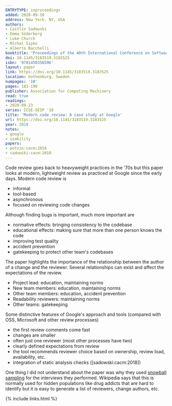 ```yaml
---
ENTRYTYPE: inproceedings
added: 2020-09-10
address: New York, NY, USA
authors:
- Caitlin Sadowski
- Emma Söderberg
- Luke Church
- Michal Sipko
- Alberto Bacchelli
booktitle: 'Proceedings of the 40th International Conference on Software Engineering: Software Engineering in Practice'
doi: 10.1145/3183519.3183525
isbn: '9781450356596'
layout: paper
link: https://doi.org/10.1145/3183519.3183525
location: Gothenburg, Sweden
numpages: '10'
pages: 181-190
publisher: Association for Computing Machinery
read: true
readings:
- 2020-09-23
series: ICSE-SEIP '18
title: 'Modern code review: A case study at Google'
url: https://doi.org/10.1145/3183519.3183525
year: 2018
notes:
- google
- usability
papers:
- potvin:cacm:2016
- sadowski:cacm:2018
---
```


Code review goes back to heavyweight practices in the '70s but this paper looks
at modern, lightweight review as practiced at Google since the early days.
Modern code review is

- informal
- tool-based
- asynchronous
- focused on reviewing code changes

Although finding bugs is important, much more important are

- normative effects: bringing consistency to the codebase
- educational effects: making sure that more than one person
  knows the code
- improving test quality
- accident prevention
- gatekeeping to protect other team's codebases

The paper highlights the importance of the relationship between the author of
a change and the reviewer. Several relationships can exist and affect the
expectations of the review.

- Project lead: education, maintaining norms
- New team members: education, maintaining norms
- Other team members: education, accident prevention
- Readability reviewers: maintaining norms
- Other teams: gatekeeping

Some distinctive features of Google's approach and tools (compared
with OSS, Microsoft and other review processes)

- the first review comments come fast
- changes are smaller
- often just one reviewer (most other processes have two)
- clearly defined expectations from review
- the tool recommends reviewer choice based on ownership,
  review load, availability, etc.
- integration of static analysis checks ([sadowski:cacm:2018])


One thing I did not understand about the paper was why they used
[snowball sampling](https://en.wikipedia.org/wiki/Snowball_sampling)
for the interviews they performed.
Wikipedia says that this is normally used for hidden populations
like drug addicts that are hard to identify but it is easy to generate
a list of reviewers, change authors, etc.

{% include links.html %}
